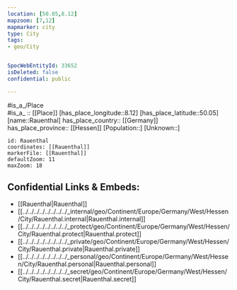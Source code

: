 ```yaml
---
location: [50.05,8.12] 
mapzoom: [7,12] 
mapmarker: city 
type: City
tags:
- geo/City


SpocWebEntityId: 33652
isDeleted: false
confidential: public

---
```

#is_a_/Place  
#is_a_ :: [[Place]] 
[has_place_longitude::8.12] 
[has_place_latitude::50.05] 
[name::Rauenthal] 
has_place_country:: [[Germany]]  
has_place_province:: [[Hessen]] 
[Population::] 
[Unknown::] 


```leaflet
id: Rauenthal
coordinates: [[Rauenthal]] 
markerFile: [[Rauenthal]] 
defaultZoom: 11 
maxZoom: 18
```


## Confidential Links & Embeds: 
- [[Rauenthal|Rauenthal]]  
- [[../../../../../../../../_internal/geo/Continent/Europe/Germany/West/Hessen/City/Rauenthal.internal|Rauenthal.internal]] 
- [[../../../../../../../../_protect/geo/Continent/Europe/Germany/West/Hessen/City/Rauenthal.protect|Rauenthal.protect]] 
- [[../../../../../../../../_private/geo/Continent/Europe/Germany/West/Hessen/City/Rauenthal.private|Rauenthal.private]] 
- [[../../../../../../../../_personal/geo/Continent/Europe/Germany/West/Hessen/City/Rauenthal.personal|Rauenthal.personal]] 
- [[../../../../../../../../_secret/geo/Continent/Europe/Germany/West/Hessen/City/Rauenthal.secret|Rauenthal.secret]] 
